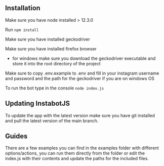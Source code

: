 ## Installation

Make sure you have node installed > 12.3.0

Run `npm install`

Make sure you have installed geckodriver

Make sure you have installed firefox browser

- for windows make sure you download the geckodriver executable and store it into the root directory of the project

Make sure to copy .env.example to .env and fill in your instagram username and password and the path for the geckodriver if you are on windows OS

To run the bot type in the console `node index.js`

## Updating InstabotJS

To update the app with the latest version make sure you have git installed and pull the latest version of the main branch.

## Guides

There are a few examples you can find in the examples folder with different options/actions, you can run them directly from the folder or edit the index.js with their contents and update the paths for the included files.
